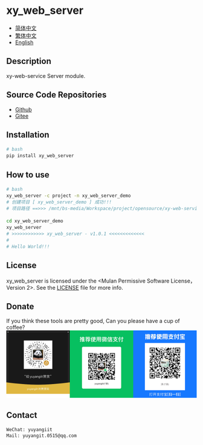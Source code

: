 <!--
 * @Author: 余洋 yuyangit.0515@qq.com
 * @Date: 2024-10-18 13:02:22
 * @LastEditors: 余洋 yuyangit.0515@qq.com
 * @LastEditTime: 2024-10-23 20:52:22
 * @FilePath: /xy_web_server/readme/README_en.md
 * @Description: 这是默认设置,请设置`customMade`, 打开koroFileHeader查看配置 进行设置: https://github.com/OBKoro1/koro1FileHeader/wiki/%E9%85%8D%E7%BD%AE
-->
# xy_web_server

- [简体中文](README_zh_CN.md)
- [繁体中文](README_zh_TW.md)
- [English](README_en.md)

## Description

xy-web-service Server module.

## Source Code Repositories

- <a href="https://github.com/xy-web-service/xy_web_server.git" target="_blank">Github</a>  
- <a href="https://gitee.com/xy-web-service/xy_web_server.git" target="_blank">Gitee</a>

## Installation

```bash
# bash
pip install xy_web_server
```

## How to use

```bash
# bash
xy_web_server -c project -n xy_web_server_demo
# 创建项目 [ xy_web_server_demo ] 成功!!!
# 项目路径 ==>>> /mnt/bs-media/Workspace/project/opensource/xy-web-service/xy_web_server/test/xy_web_server_demo

cd xy_web_server_demo
xy_web_server
# >>>>>>>>>>>> xy_web_server - v1.0.1 <<<<<<<<<<<<<
#
# Hello World!!!
```

## License
xy_web_server is licensed under the <Mulan Permissive Software License，Version 2>. See the [LICENSE](../LICENSE) file for more info.

## Donate

If you think these tools are pretty good, Can you please have a cup of coffee?  
![Pay-Total](./Pay-Total.png)  


## Contact

```
WeChat: yuyangiit
Mail: yuyangit.0515@qq.com
```